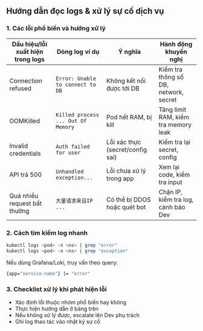 ## Hướng dẫn đọc logs & xử lý sự cố dịch vụ

### 1. Các lỗi phổ biến và hướng xử lý

| Dấu hiệu/lỗi xuất hiện trong logs         | Dòng log ví dụ                          | Ý nghĩa                           | Hành động khuyến nghị                |
|------------------------------------------|-----------------------------------------|-----------------------------------|--------------------------------------|
| Connection refused                       | `Error: Unable to connect to DB`        | Không kết nối được tới DB         | Kiểm tra thông số DB, network, secret|
| OOMKilled                                | `Killed process ... Out Of Memory`      | Pod hết RAM, bị kill             | Tăng limit RAM, kiểm tra memory leak |
| Invalid credentials                      | `Auth failed for user`                  | Lỗi xác thực (secret/config sai)  | Kiểm tra lại secret, config          |
| API trả 500                              | `Unhandled exception...`                | Lỗi chưa xử lý trong app         | Xem lại code, kiểm tra input         |
| Quá nhiều request bất thường             | `大量请求来自IP ...`                     | Có thể bị DDOS hoặc quét bot      | Chặn IP, kiểm tra log, cảnh báo Dev  |

### 2. Cách tìm kiếm log nhanh

```bash
kubectl logs <pod> -n <ns> | grep "error"
kubectl logs <pod> -n <ns> | grep "exception"
```
Nếu dùng Grafana/Loki, truy vấn theo query:

```bash
{app="service-name"} |= "error"
```
### 3. Checklist xử lý khi phát hiện lỗi
- Xác định lỗi thuộc nhóm phổ biến hay không
- Thực hiện hướng dẫn ở bảng trên
- Nếu không xử lý được, escalate lên Dev phụ trách
- Ghi log thao tác vào nhật ký sự cố